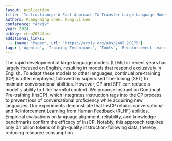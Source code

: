 ```yaml
---
layout: publication
title: 'Instructioncp: A Fast Approach To Transfer Large Language Models Into Target Language'
authors: Kuang-ming Chen, Hung-yi Lee
conference: "Arxiv"
year: 2024
bibkey: chen2024fast
additional_links:
  - {name: "Paper", url: "https://arxiv.org/abs/2405.20175"}
tags: ['Agentic', 'Training Techniques', 'Tools', 'Reinforcement Learning', 'Pretraining Methods', 'Fine-Tuning', 'Pre-Training']
---
```

The rapid development of large language models (LLMs) in recent years has
largely focused on English, resulting in models that respond exclusively in
English. To adapt these models to other languages, continual pre-training (CP)
is often employed, followed by supervised fine-tuning (SFT) to maintain
conversational abilities. However, CP and SFT can reduce a model's ability to
filter harmful content. We propose Instruction Continual Pre-training (InsCP),
which integrates instruction tags into the CP process to prevent loss of
conversational proficiency while acquiring new languages. Our experiments
demonstrate that InsCP retains conversational and Reinforcement Learning from
Human Feedback (RLHF) abilities. Empirical evaluations on language alignment,
reliability, and knowledge benchmarks confirm the efficacy of InsCP. Notably,
this approach requires only 0.1 billion tokens of high-quality
instruction-following data, thereby reducing resource consumption.
